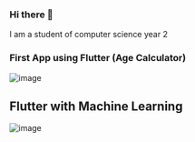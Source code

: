 ### Hi there 👋


I am a student of computer science year 2

<h3>First App using Flutter (Age Calculator)</h3>

![image](https://user-images.githubusercontent.com/64300383/132112079-73b9c4ac-2852-4ecc-8827-872373a81ec2.png)

## Flutter with Machine Learning

![image](https://user-images.githubusercontent.com/64300383/138901997-b88b06c9-1864-4bf5-9705-c4fbe08ee5f6.png)

